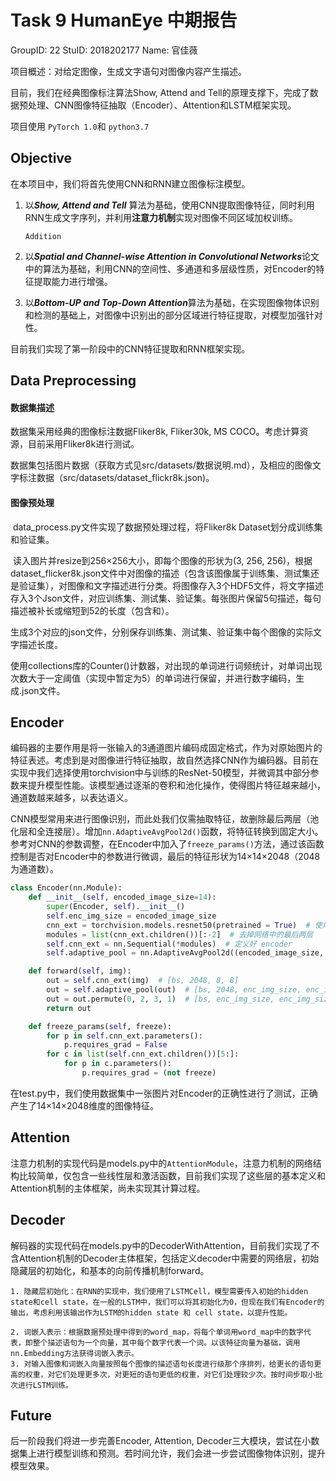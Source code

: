 # Task 9 HumanEye 中期报告

GroupID: 22  StuID: 2018202177  Name: 官佳薇



项目概述：对给定图像，生成文字语句对图像内容产生描述。

目前，我们在经典图像标注算法Show, Attend and Tell的原理支撑下，完成了数据预处理、CNN图像特征抽取（Encoder）、Attention和LSTM框架实现。

项目使用 `PyTorch 1.0`和  `python3.7`



## Objective

在本项目中，我们将首先使用CNN和RNN建立图像标注模型。

1. 以***Show, Attend and Tell*** 算法为基础，使用CNN提取图像特征，同时利用RNN生成文字序列，并利用**注意力机制**实现对图像不同区域加权训练。

   `Addition`

2. 以***Spatial and Channel-wise Attention in Convolutional Networks***论文中的算法为基础，利用CNN的空间性、多通道和多层级性质，对Encoder的特征提取能力进行增强。

3. 以***Bottom-UP and Top-Down Attention***算法为基础，在实现图像物体识别和检测的基础上，对图像中识别出的部分区域进行特征提取，对模型加强针对性。

目前我们实现了第一阶段中的CNN特征提取和RNN框架实现。



## Data Preprocessing

#### 数据集描述

数据集采用经典的图像标注数据Fliker8k, Fliker30k, MS COCO。考虑计算资源，目前采用Fliker8k进行测试。

数据集包括图片数据（获取方式见src/datasets/数据说明.md），及相应的图像文字标注数据（src/datasets/dataset_flickr8k.json)。

#### 图像预处理

​	data_process.py文件实现了数据预处理过程，将Fliker8k Dataset划分成训练集和验证集。

​	读入图片并resize到256×256大小，即每个图像的形状为(3, 256, 256)，根据dataset_flicker8k.json文件中对图像的描述（包含该图像属于训练集、测试集还是验证集），对图像和文字描述进行分类。将图像存入3个HDF5文件，将文字描述存入3个Json文件，对应训练集、测试集、验证集。每张图片保留5句描述，每句描述被补长或缩短到52的长度（包含<start>和<end>）。

​	生成3个对应的json文件，分别保存训练集、测试集、验证集中每个图像的实际文字描述长度。

​	使用collections库的Counter()计数器，对出现的单词进行词频统计，对单词出现次数大于一定阈值（实现中暂定为5）的单词进行保留，并进行数字编码，生成.json文件。

## Encoder

编码器的主要作用是将一张输入的3通道图片编码成固定格式，作为对原始图片的特征表述。考虑到是对图像进行特征抽取，故自然选择CNN作为编码器。目前在实现中我们选择使用torchvision中与训练的ResNet-50模型，并微调其中部分参数来提升模型性能。该模型通过逐渐的卷积和池化操作，使得图片特征越来越小，通道数越来越多，以表达语义。

CNN模型常用来进行图像识别，而此处我们仅需抽取特征，故删除最后两层（池化层和全连接层）。增加`nn.AdaptiveAvgPool2d()`函数，将特征转换到固定大小。参考对CNN的参数调整，在Encoder中加入了`freeze_params()`方法，通过该函数控制是否对Encoder中的参数进行微调，最后的特征形状为14×14×2048（2048为通道数）。

```python
class Encoder(nn.Module):
    def __init__(self, encoded_image_size=14):
        super(Encoder, self).__init__()
        self.enc_img_size = encoded_image_size
        cnn_ext = torchvision.models.resnet50(pretrained = True)  # 使用预训练的 resnet-50
        modules = list(cnn_ext.children())[:-2]  # 去掉网络中的最后两层
        self.cnn_ext = nn.Sequential(*modules)  # 定义好 encoder
        self.adaptive_pool = nn.AdaptiveAvgPool2d((encoded_image_size, 		                                                            encoded_image_size))  # 将输出改变到指定的大小

    def forward(self, img):
        out = self.cnn_ext(img)  # [bs, 2048, 8, 8]
        out = self.adaptive_pool(out)  # [bs, 2048, enc_img_size, enc_img_size]
        out = out.permute(0, 2, 3, 1)  # [bs, enc_img_size, enc_img_size, 2048]
        return out

    def freeze_params(self, freeze):
        for p in self.cnn_ext.parameters():
            p.requires_grad = False
        for c in list(self.cnn_ext.children())[5:]:
            for p in c.parameters():
                p.requires_grad = (not freeze)
```

在test.py中，我们使用数据集中一张图片对Encoder的正确性进行了测试，正确产生了14×14×2048维度的图像特征。



## Attention

注意力机制的实现代码是models.py中的`AttentionModule`，注意力机制的网络结构比较简单，仅包含一些线性层和激活函数，目前我们实现了这些层的基本定义和Attention机制的主体框架，尚未实现其计算过程。



## Decoder

解码器的实现代码在models.py中的DecoderWithAttention，目前我们实现了不含Attention机制的Decoder主体框架，包括定义decoder中需要的网络层，初始隐藏层的初始化，和基本的向前传播机制forward。

 	1. 隐藏层初始化：在RNN的实现中，我们使用了LSTMCell，模型需要传入初始的hidden state和cell state，在一般的LSTM中，我们可以将其初始化为0，但现在我们有Encoder的输出，考虑利用该输出作为LSTM的hidden state 和 cell state，以提升性能。

	2. 词嵌入表示：根据数据预处理中得到的word_map，将每个单词用word_map中的数字代表，即整个描述语句为一个向量，其中每个数字代表一个词。以该特征向量为基础，调用nn.Embedding方法获得词嵌入表示。
 	3. 对输入图像和词嵌入向量按照每个图像的描述语句长度进行级那个序排列，给更长的语句更高的权重，对它们处理更多次，对更短的语句更低的权重，对它们处理较少次。按时间步取小批次进行LSTM训练。



## Future

后一阶段我们将进一步完善Encoder, Attention, Decoder三大模块，尝试在小数据集上进行模型训练和预测。若时间允许，我们会进一步尝试图像物体识别，提升模型效果。